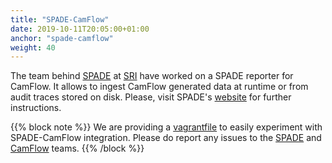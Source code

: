 ```yaml
---
title: "SPADE-CamFlow"
date: 2019-10-11T20:05:00+01:00
anchor: "spade-camflow"
weight: 40
---
```


The team behind [SPADE](http://www.csl.sri.com/users/gehani/papers/MW-2012.SPADE.pdf) at [SRI](http://www.csl.sri.com/people/gehani/) have worked on a SPADE reporter for CamFlow.
It allows to ingest CamFlow generated data at runtime or from audit traces stored on disk.
Please, visit SPADE's [website](https://github.com/ashish-gehani/SPADE/wiki/Collecting-system-wide-provenance-on-Linux-with-CamFlow) for further instructions.

{{% block note %}}
We are providing a [vagrantfile](https://github.com/CamFlow/vagrant/tree/master/spade) to easily experiment with SPADE-CamFlow integration.
Please do report any issues to the [SPADE](https://github.com/ashish-gehani/SPADE/issues) and [CamFlow](https://github.com/CamFlow/camflow-dev/issues) teams.
{{% /block %}}

